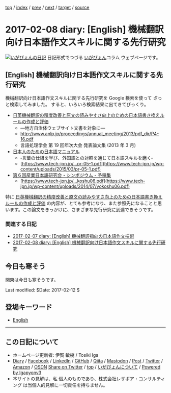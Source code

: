 [top](../index.html) 
 / [index](index.html) 
 / [prev](ig170207.html) 
 / [next](ig170209.html) 
 / [target](https://www.igapyon.jp/igapyon/diary/2017/ig170208.html) 
 / [source](https://github.com/igapyon/diary/blob/master/2017/ig170208.src.md) 

2017-02-08 diary: [English] 機械翻訳向け日本語作文スキルに関する先行研究
=====================================================================================================
[![いがぴょんの日記](https://www.igapyon.jp/igapyon/diary/images/iga202308_256.jpg "いがぴょん")](https://www.igapyon.jp/igapyon/diary/memo/memoigapyon.html) 日記形式でつづる [いがぴょん](https://www.igapyon.jp/igapyon/diary/memo/memoigapyon.html)コラム ウェブページです。

## [English] 機械翻訳向け日本語作文スキルに関する先行研究

機械翻訳向け日本語作文スキルに関する先行研究を Google 検索を使って ざっと検索してみました。
すると、いろいろ検索結果に出てきてびっくり。

* [日英機械翻訳の精度改善と原文の読みやすさ向上のための日本語書き換えルールの作成と評価](http://www.anlp.jp/proceedings/annual_meeting/2013/pdf_dir/P4-16.pdf)
  * —地方自治体ウェブサイト文書を対象に—
  * http://www.anlp.jp/proceedings/annual_meeting/2013/pdf_dir/P4-16.pdf
  * 言語処理学会 第 19 回年次大会 発表論文集 (2013 年 3 月)
* [日本人のための日本語マニュアル](https://www.tech-jpn.jp/wp-content/uploads/2015/03/pr-05-1.pdf)
  * ‐言葉の仕組を学び、外国語との対照を通じて日本語スキルを磨く‐
  * [https://www.tech-jpn.jp/...pr-05-1.pdf](https://www.tech-jpn.jp/wp-content/uploads/2015/03/pr-05-1.pdf)
* [第６回産業日本語研究会・シンポジウム - 予稿集](https://www.tech-jpn.jp/wp-content/uploads/2014/07/yokoshu06.pdf) 
  * [https://www.tech-jpn.jp/...koshu06.pdf](https://www.tech-jpn.jp/wp-content/uploads/2014/07/yokoshu06.pdf)

特に [日英機械翻訳の精度改善と原文の読みやすさ向上のための日本語書き換えルールの作成と評価](http://www.anlp.jp/proceedings/annual_meeting/2013/pdf_dir/P4-16.pdf) の内容が、とても参考になり、また参照先になることと思います。この論文をきっかけに、さまざまな先行研究に到達できそうです。

### 関連する日記

* [2017-02-07 diary: [English] 機械翻訳指向の日本語作文技術](https://www.igapyon.jp/igapyon/diary/2017/ig170207.html)
* [2017-02-08 diary: [English] 機械翻訳向け日本語作文スキルに関する先行研究](https://www.igapyon.jp/igapyon/diary/2017/ig170208.html)

## 今日も寒そう

関東は今日も寒そうです。

Last modified: $Date: 2017-02-12 $

## 登場キーワード

* [English](../keyword/english.html)

----------------------------------------------------------------------------------------------------

## この日記について

* ホームページ更新者: 伊賀 敏樹 / Tosiki Iga
* [Diary](https://www.igapyon.jp/igapyon/diary/) / [Facebook](https://www.facebook.com/igapyon) / [LinkedIn](https://www.linkedin.com/in/toshikiiga) / [GitHub](https://github.com/igapyon) / [Qiita](https://qiita.com/igapyon) / [Mastodon](https://social.vivaldi.net/@igapyon) / [Post](https://post.news/igapyon) / [Twitter](https://twitter.com/ToshikiIga) / [Amazon](https://www.amazon.co.jp/%E4%BC%8A%E8%B3%80-%E6%95%8F%E6%A8%B9/e/B004LTQWCQ) / [OSDN](https://ja.osdn.net/users/iga/)
[Share on Twitter](https://twitter.com/intent/tweet?hashtags=igapyon%2Cdiary%2C%E3%81%84%E3%81%8C%E3%81%B4%E3%82%87%E3%82%93%2CEnglish&text=%5BEnglish%5D+%E6%A9%9F%E6%A2%B0%E7%BF%BB%E8%A8%B3%E5%90%91%E3%81%91%E6%97%A5%E6%9C%AC%E8%AA%9E%E4%BD%9C%E6%96%87%E3%82%B9%E3%82%AD%E3%83%AB%E3%81%AB%E9%96%A2%E3%81%99%E3%82%8B%E5%85%88%E8%A1%8C%E7%A0%94%E7%A9%B6&url=https%3A%2F%2Fwww.igapyon.jp%2Figapyon%2Fdiary%2F2017%2Fig170208.html) / [top](../index.html) / [いがぴょんについて](https://www.igapyon.jp/igapyon/diary/memo/memoigapyon.html) / [Powered by Igapyonv3](https://github.com/igapyon/igapyonv3)
* 本サイトの見解は、私 個人のものであり、株式会社レザボア・コンサルティング は当個人的見解に一切責任を持ちません。 
